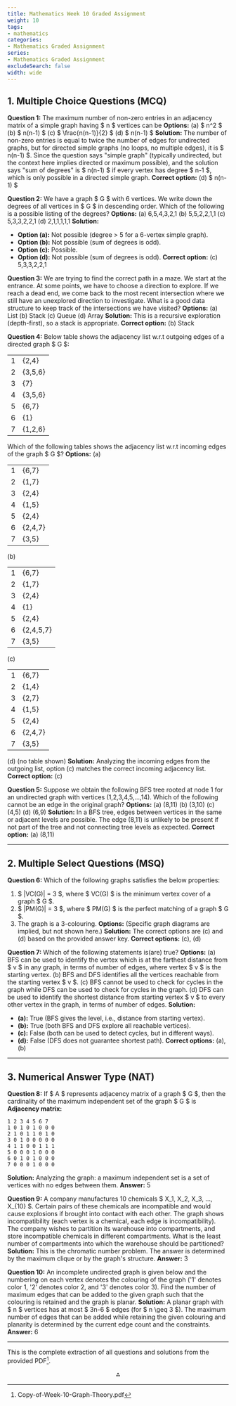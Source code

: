 ```yaml
---
title: Mathematics Week 10 Graded Assignment
weight: 10
tags: 
- mathematics
categories:
- Mathematics Graded Assignment
series:
- Mathematics Graded Assignment
excludeSearch: false
width: wide
---
```


## 1. Multiple Choice Questions (MCQ)

**Question 1:**
The maximum number of non-zero entries in an adjacency matrix of a simple graph having \$ n \$ vertices can be
**Options:**
(a) \$ n^2 \$
(b) \$ n(n-1) \$
(c) \$ \frac{n(n-1)}{2} \$
(d) \$ n(n-1) \$
**Solution:**
The number of non-zero entries is equal to twice the number of edges for undirected graphs, but for directed simple graphs (no loops, no multiple edges), it is \$ n(n-1) \$. Since the question says "simple graph" (typically undirected, but the context here implies directed or maximum possible), and the solution says "sum of degrees" is \$ n(n-1) \$ if every vertex has degree \$ n-1 \$, which is only possible in a directed simple graph.
**Correct option:** (d) \$ n(n-1) \$

**Question 2:**
We have a graph \$ G \$ with 6 vertices. We write down the degrees of all vertices in \$ G \$ in descending order. Which of the following is a possible listing of the degrees?
**Options:**
(a) 6,5,4,3,2,1
(b) 5,5,2,2,1,1
(c) 5,3,3,2,2,1
(d) 2,1,1,1,1,1
**Solution:**

- **Option (a):** Not possible (degree > 5 for a 6-vertex simple graph).
- **Option (b):** Not possible (sum of degrees is odd).
- **Option (c):** Possible.
- **Option (d):** Not possible (sum of degrees is odd).
**Correct option:** (c) 5,3,3,2,2,1

**Question 3:**
We are trying to find the correct path in a maze. We start at the entrance. At some points, we have to choose a direction to explore. If we reach a dead end, we come back to the most recent intersection where we still have an unexplored direction to investigate. What is a good data structure to keep track of the intersections we have visited?
**Options:**
(a) List
(b) Stack
(c) Queue
(d) Array
**Solution:**
This is a recursive exploration (depth-first), so a stack is appropriate.
**Correct option:** (b) Stack

**Question 4:**
Below table shows the adjacency list w.r.t outgoing edges of a directed graph \$ G \$:


|  |  |
| :-- | :-- |
| 1 | {2,4} |
| 2 | {3,5,6} |
| 3 | {7} |
| 4 | {3,5,6} |
| 5 | {6,7} |
| 6 | {1} |
| 7 | {1,2,6} |

Which of the following tables shows the adjacency list w.r.t incoming edges of the graph \$ G \$?
**Options:**
(a)


|  |  |
| :-- | :-- |
| 1 | {6,7} |
| 2 | {1,7} |
| 3 | {2,4} |
| 4 | {1,5} |
| 5 | {2,4} |
| 6 | {2,4,7} |
| 7 | {3,5} |

(b)


|  |  |
| :-- | :-- |
| 1 | {6,7} |
| 2 | {1,7} |
| 3 | {2,4} |
| 4 | {1} |
| 5 | {2,4} |
| 6 | {2,4,5,7} |
| 7 | {3,5} |

(c)


|  |  |
| :-- | :-- |
| 1 | {6,7} |
| 2 | {1,4} |
| 3 | {2,7} |
| 4 | {1,5} |
| 5 | {2,4} |
| 6 | {2,4,7} |
| 7 | {3,5} |

(d) (no table shown)
**Solution:**
Analyzing the incoming edges from the outgoing list, option (c) matches the correct incoming adjacency list.
**Correct option:** (c)

**Question 5:**
Suppose we obtain the following BFS tree rooted at node 1 for an undirected graph with vertices (1,2,3,4,5,...,14). Which of the following cannot be an edge in the original graph?
**Options:**
(a) (8,11)
(b) (3,10)
(c) (4,5)
(d) (6,9)
**Solution:**
In a BFS tree, edges between vertices in the same or adjacent levels are possible. The edge (8,11) is unlikely to be present if not part of the tree and not connecting tree levels as expected.
**Correct option:** (a) (8,11)

---

## 2. Multiple Select Questions (MSQ)

**Question 6:**
Which of the following graphs satisfies the below properties:

1. \$ |VC(G)| = 3 \$, where \$ VC(G) \$ is the minimum vertex cover of a graph \$ G \$.
2. \$ |PM(G)| = 3 \$, where \$ PM(G) \$ is the perfect matching of a graph \$ G \$.
3. The graph is a 3-colouring.
**Options:** (Specific graph diagrams are implied, but not shown here.)
**Solution:**
The correct options are (c) and (d) based on the provided answer key.
**Correct options:** (c), (d)

**Question 7:**
Which of the following statements is(are) true?
**Options:**
(a) BFS can be used to identify the vertex which is at the farthest distance from \$ v \$ in any graph, in terms of number of edges, where vertex \$ v \$ is the starting vertex.
(b) BFS and DFS identifies all the vertices reachable from the starting vertex \$ v \$.
(c) BFS cannot be used to check for cycles in the graph while DFS can be used to check for cycles in the graph.
(d) DFS can be used to identify the shortest distance from starting vertex \$ v \$ to every other vertex in the graph, in terms of number of edges.
**Solution:**

- **(a):** True (BFS gives the level, i.e., distance from starting vertex).
- **(b):** True (both BFS and DFS explore all reachable vertices).
- **(c):** False (both can be used to detect cycles, but in different ways).
- **(d):** False (DFS does not guarantee shortest path).
**Correct options:** (a), (b)

---

## 3. Numerical Answer Type (NAT)

**Question 8:**
If \$ A \$ represents adjacency matrix of a graph \$ G \$, then the cardinality of the maximum independent set of the graph \$ G \$ is
**Adjacency matrix:**

```
1 2 3 4 5 6 7
1 0 1 0 1 0 0 0
2 1 0 1 1 0 1 0
3 0 1 0 0 0 0 0
4 1 1 0 0 1 1 1
5 0 0 0 1 0 0 0
6 0 1 0 1 0 0 0
7 0 0 0 1 0 0 0
```

**Solution:**
Analyzing the graph: a maximum independent set is a set of vertices with no edges between them.
**Answer:** 5

**Question 9:**
A company manufactures 10 chemicals \$ X_1, X_2, X_3, ..., X_{10} \$. Certain pairs of these chemicals are incompatible and would cause explosions if brought into contact with each other. The graph shows incompatibility (each vertex is a chemical, each edge is incompatibility). The company wishes to partition its warehouse into compartments, and store incompatible chemicals in different compartments. What is the least number of compartments into which the warehouse should be partitioned?
**Solution:**
This is the chromatic number problem. The answer is determined by the maximum clique or by the graph's structure.
**Answer:** 3

**Question 10:**
An incomplete undirected graph is given below and the numbering on each vertex denotes the colouring of the graph ('1' denotes color 1, '2' denotes color 2, and '3' denotes color 3). Find the number of maximum edges that can be added to the given graph such that the colouring is retained and the graph is planar.
**Solution:**
A planar graph with \$ n \$ vertices has at most \$ 3n-6 \$ edges (for \$ n \geq 3 \$). The maximum number of edges that can be added while retaining the given colouring and planarity is determined by the current edge count and the constraints.
**Answer:** 6

---

This is the complete extraction of all questions and solutions from the provided PDF[^1].

<div style="text-align: center">⁂</div>

[^1]: Copy-of-Week-10-Graph-Theory.pdf

[^2]: https://www.epfl.ch/labs/disopt/wp-content/uploads/2023/11/Graph_theory-26.pdf

[^3]: https://www.ime.usp.br/~pf/graph-exercises/text/ETG.pdf

[^4]: https://www.zib.de/userpage/groetschel/teaching/WS1314/BondyMurtyGTWA.pdf

[^5]: https://orbit.dtu.dk/files/100887923/01227_GraphTheory.pdf

[^6]: https://users.metu.edu.tr/aldoks/112/112-Week-14.pdf

[^7]: https://archive.nptel.ac.in/content/storage2/courses/downloads_new/106104227/noc21_cs49_assignment_Week_10.pdf

[^8]: https://www.scribd.com/document/828343016/homework10

[^9]: https://www.scribd.com/document/510142002/Solutions-Graphtheory

[^10]: https://facultyweb.kennesaw.edu/mlavrov/courses/graph-theory-slides-3.pdf

[^11]: https://archive.nptel.ac.in/content/storage2/courses/downloads_new/106103205/Week_04_Assignment_04.pdf

